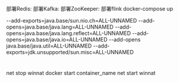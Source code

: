 部署Redis:
部署Kafka:
部署ZooKeeper:
部署flink
docker-compose up



--add-exports=java.base/sun.nio.ch=ALL-UNNAMED --add-opens=java.base/java.lang=ALL-UNNAMED --add-opens=java.base/java.lang.reflect=ALL-UNNAMED  --add-opens=java.base/java.io=ALL-UNNAMED --add-opens java.base/java.util=ALL-UNNAMED --add-exports=jdk.unsupported/sun.misc=ALL-UNNAMED


#
net stop winnat
docker start container_name
net start winnat